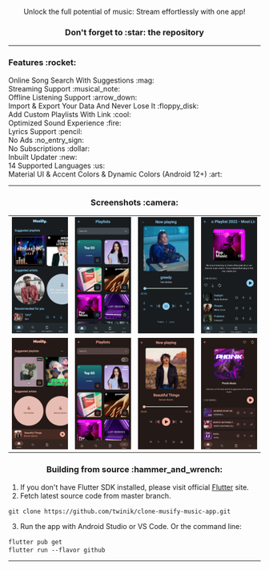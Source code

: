 <p align="center">
    Unlock the full potential of music: Stream effortlessly with one app!
</p>

<h3 align="center">Don't forget to :star: the repository</h3>

---

  <h3>Features :rocket:</h3>
  <p>
    Online Song Search With Suggestions :mag:<br>
    Streaming Support :musical_note:<br>
    Offline Listening Support :arrow_down:<br>
    Import & Export Your Data And Never Lose It :floppy_disk:<br>
    Add Custom Playlists With Link :cool:<br>
    Optimized Sound Experience :fire:<br>
    Lyrics Support :pencil:<br>
    No Ads :no_entry_sign:<br>
    No Subscriptions :dollar:<br>
    Inbuilt Updater :new:<br>
    14 Supported Languages :us:<br>
    Material UI & Accent Colors & Dynamic Colors (Android 12+) :art: <br>

---

<h3 align="center">Screenshots :camera:</h3>

<div align="center">
  <table>
    <tr>
      <td align="center">
        <img width="100%" src="./fastlane/metadata/android/en-US/images/phoneScreenshots/01.jpg" alt="screenshot 1">
      </td>
      <td align="center">
        <img width="100%" src="./fastlane/metadata/android/en-US/images/phoneScreenshots/02.jpg" alt="screenshot 2">
      </td>
      <td align="center">
        <img width="100%" src="./fastlane/metadata/android/en-US/images/phoneScreenshots/03.jpg" alt="screenshot 3">
      </td>
      <td align="center">
        <img width="100%" src="./fastlane/metadata/android/en-US/images/phoneScreenshots/04.jpg" alt="screenshot 4">
      </td>
    </tr>
    <tr>
      <td align="center">
        <img width="100%" src="./fastlane/metadata/android/en-US/images/phoneScreenshots/05.jpg" alt="screenshot 1">
      </td>
      <td align="center">
        <img width="100%" src="./fastlane/metadata/android/en-US/images/phoneScreenshots/06.jpg" alt="screenshot 2">
      </td>
      <td align="center">
        <img width="100%" src="./fastlane/metadata/android/en-US/images/phoneScreenshots/07.jpg" alt="screenshot 3">
      </td>
      <td align="center">
        <img width="100%" src="./fastlane/metadata/android/en-US/images/phoneScreenshots/08.jpg" alt="screenshot 4">
      </td>
    </tr>
  </table>
</div>


<h3 align="center">Building from source :hammer_and_wrench:</h3>

1. If you don't have Flutter SDK installed, please visit official [Flutter](https://flutter.dev/) site.
2. Fetch latest source code from master branch.

```
git clone https://github.com/twinik/clone-musify-music-app.git
```

3. Run the app with Android Studio or VS Code. Or the command line:

```
flutter pub get
flutter run --flavor github
```

---